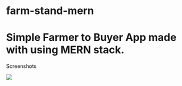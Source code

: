 # farm-stand-mern

<h1> Simple Farmer to Buyer App made with using MERN stack. </h1>

Screenshots

<img src='https://ibb.co/RPxv2cT' />
